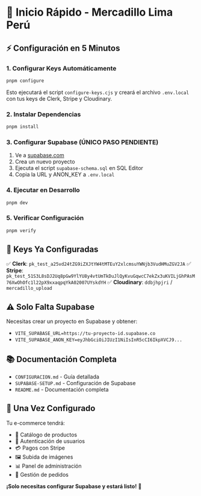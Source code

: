 # 🚀 Inicio Rápido - Mercadillo Lima Perú

## ⚡ Configuración en 5 Minutos

### 1. **Configurar Keys Automáticamente**
```bash
pnpm configure
```
Esto ejecutará el script `configure-keys.cjs` y creará el archivo `.env.local` con tus keys de Clerk, Stripe y Cloudinary.

### 2. **Instalar Dependencias**
```bash
pnpm install
```

### 3. **Configurar Supabase** (ÚNICO PASO PENDIENTE)
1. Ve a [supabase.com](https://supabase.com)
2. Crea un nuevo proyecto
3. Ejecuta el script `supabase-schema.sql` en SQL Editor
4. Copia la URL y ANON_KEY a `.env.local`

### 4. **Ejecutar en Desarrollo**
```bash
pnpm dev
```

### 5. **Verificar Configuración**
```bash
pnpm verify
```

## 🔑 Keys Ya Configuradas

✅ **Clerk**: `pk_test_a25vd24tZG9iZXJtYW4tMTEuY2xlcmsuYWNjb3VudHMuZGV2JA`
✅ **Stripe**: `pk_test_51S3L8sDJ2Uq8pGw9YlYU8y4vtUmTkDuJlQyKvuGqwcC7ekZx3uKVILjGhPAsM76XwOhOfc1l22pX9xxaqpqYkA02007UYskdYH`
✅ **Cloudinary**: `ddbjhpjri` / `mercadillo_upload`

## ⚠️ Solo Falta Supabase

Necesitas crear un proyecto en Supabase y obtener:
- `VITE_SUPABASE_URL=https://tu-proyecto-id.supabase.co`
- `VITE_SUPABASE_ANON_KEY=eyJhbGciOiJIUzI1NiIsInR5cCI6IkpXVCJ9...`

## 📚 Documentación Completa

- `CONFIGURACION.md` - Guía detallada
- `SUPABASE-SETUP.md` - Configuración de Supabase
- `README.md` - Documentación completa

## 🎯 Una Vez Configurado

Tu e-commerce tendrá:
- 🛒 Catálogo de productos
- 👤 Autenticación de usuarios
- 💳 Pagos con Stripe
- 🖼️ Subida de imágenes
- 📊 Panel de administración
- 🚚 Gestión de pedidos

**¡Solo necesitas configurar Supabase y estará listo!** 🎉
